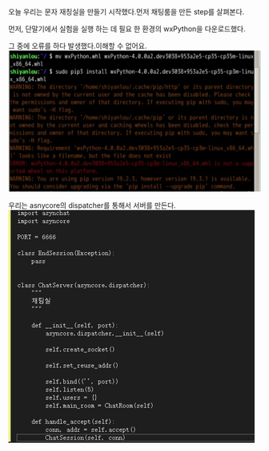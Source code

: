 
오늘 우리는 문자 재칭실을 만들기 시작했다.먼저 채팅룸을 만든 step를 살펴본다.

먼저, 단말기에서 실험을 실행 하는 데 필요 한 환경의 wxPython을 다운로드했다.

그 중에 오류를 하다 발생했다.이해할 수 없어요. 
![image](https://github.com/halikes/ERICA-ZZChatingRoom/blob/master/%E9%94%99%E8%AF%AF2.jpg.jpg)

우리는 asnycore의 dispatcher를 통해서 서버를 만든다.
![image](https://github.com/halikes/ERICA-ZZChatingRoom/blob/master/%E4%BB%A3%E7%A0%811.png)
